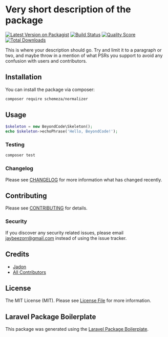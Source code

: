 # Very short description of the package

[![Latest Version on Packagist](https://img.shields.io/packagist/v/schemeza/normalizer.svg?style=flat-square)](https://packagist.org/packages/schemeza/normalizer)
[![Build Status](https://img.shields.io/travis/schemeza/normalizer/master.svg?style=flat-square)](https://travis-ci.org/schemeza/normalizer)
[![Quality Score](https://img.shields.io/scrutinizer/g/schemeza/normalizer.svg?style=flat-square)](https://scrutinizer-ci.com/g/schemeza/normalizer)
[![Total Downloads](https://img.shields.io/packagist/dt/schemeza/normalizer.svg?style=flat-square)](https://packagist.org/packages/schemeza/normalizer)

This is where your description should go. Try and limit it to a paragraph or two, and maybe throw in a mention of what PSRs you support to avoid any confusion with users and contributors.

## Installation

You can install the package via composer:

```bash
composer require schemeza/normalizer
```

## Usage

``` php
$skeleton = new BeyondCode\Skeleton();
echo $skeleton->echoPhrase('Hello, BeyondCode!');
```

### Testing

``` bash
composer test
```

### Changelog

Please see [CHANGELOG](CHANGELOG.md) for more information what has changed recently.

## Contributing

Please see [CONTRIBUTING](CONTRIBUTING.md) for details.

### Security

If you discover any security related issues, please email jaybeezorr@gmail.com instead of using the issue tracker.

## Credits

- [Jadon](https://github.com/schemeza)
- [All Contributors](../../contributors)

## License

The MIT License (MIT). Please see [License File](LICENSE.md) for more information.

## Laravel Package Boilerplate

This package was generated using the [Laravel Package Boilerplate](https://laravelpackageboilerplate.com).